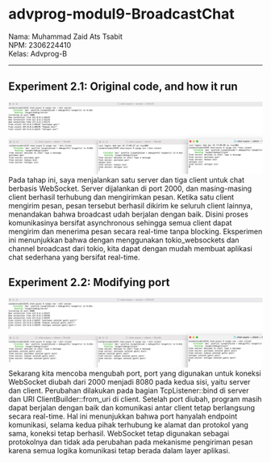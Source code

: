 # advprog-modul9-BroadcastChat

Nama: Muhammad Zaid Ats Tsabit <br>
NPM: 2306224410 <br>
Kelas: Advprog-B
<hr>

## Experiment 2.1: Original code, and how it run
![experiment 2.1 commit1](/media/commit1.jpeg)
Pada tahap ini, saya menjalankan satu server dan tiga client untuk chat berbasis WebSocket. Server dijalankan di port 2000, dan masing-masing client berhasil terhubung dan mengirimkan pesan. Ketika satu client mengirim pesan, pesan tersebut berhasil dikirim ke seluruh client lainnya, menandakan bahwa broadcast udah berjalan dengan baik. Disini proses komunikasinya bersifat asynchronous sehingga semua client dapat mengirim dan menerima pesan secara real-time tanpa blocking. Eksperimen ini menunjukkan bahwa dengan menggunakan tokio_websockets dan channel broadcast dari tokio, kita dapat dengan mudah membuat aplikasi chat sederhana yang bersifat real-time.

## Experiment 2.2: Modifying port
![experiment 2.1 commit2](/media/commit2.jpeg)
Sekarang kita mencoba mengubah port, port yang digunakan untuk koneksi WebSocket diubah dari 2000 menjadi 8080 pada kedua sisi, yaitu server dan client. Perubahan dilakukan pada bagian TcpListener::bind di server dan URI ClientBuilder::from_uri di client. Setelah port diubah, program masih dapat berjalan dengan baik dan komunikasi antar client tetap berlangsung secara real-time. Hal ini menunjukkan bahwa port hanyalah endpoint komunikasi, selama kedua pihak terhubung ke alamat dan protokol yang sama, koneksi tetap berhasil. WebSocket tetap digunakan sebagai protokolnya dan tidak ada perubahan pada mekanisme pengiriman pesan karena semua logika komunikasi tetap berada dalam layer aplikasi.



